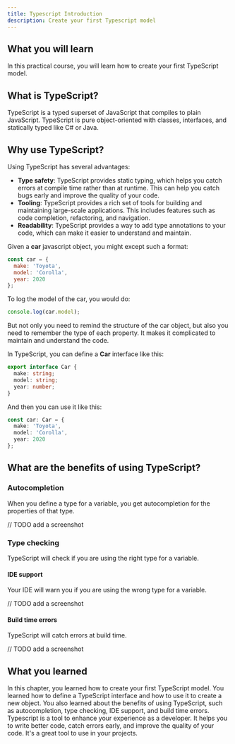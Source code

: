 ```yaml
---
title: Typescript Introduction
description: Create your first Typescript model
---
```


## What you will learn

In this practical course, you will learn how to create your first TypeScript model.

## What is TypeScript?

TypeScript is a typed superset of JavaScript that compiles to plain JavaScript. TypeScript is pure object-oriented with classes, interfaces, and statically typed like C# or Java.

## Why use TypeScript?

Using TypeScript has several advantages:

- **Type safety**: TypeScript provides static typing, which helps you catch errors at compile time rather than at runtime. This can help you catch bugs early and improve the quality of your code.
- **Tooling**: TypeScript provides a rich set of tools for building and maintaining large-scale applications. This includes features such as code completion, refactoring, and navigation.
- **Readability**: TypeScript provides a way to add type annotations to your code, which can make it easier to understand and maintain.

Given a **car** javascript object, you might except such a format:

```javascript
const car = {
  make: 'Toyota',
  model: 'Corolla',
  year: 2020
};
```

To log the model of the car, you would do:

```javascript
console.log(car.model);
```

But not only you need to remind the structure of the car object, but also you need to remember the type of each property.
It makes it complicated to maintain and understand the code.

In TypeScript, you can define a **Car** interface like this:

```typescript
export interface Car {
  make: string;
  model: string;
  year: number;
}
```

And then you can use it like this:

```typescript
const car: Car = {
  make: 'Toyota',
  model: 'Corolla',
  year: 2020
};
```

## What are the benefits of using TypeScript?

### Autocompletion

When you define a type for a variable, you get autocompletion for the properties of that type.

// TODO add a screenshot

### Type checking

TypeScript will check if you are using the right type for a variable.

#### IDE support

Your IDE will warn you if you are using the wrong type for a variable.

// TODO add a screenshot

#### Build time errors

TypeScript will catch errors at build time.

// TODO add a screenshot

## What you learned

In this chapter, you learned how to create your first TypeScript model. You learned how to define a TypeScript interface and how to use it to create a new object. You also learned about the benefits of using TypeScript, such as autocompletion, type checking, IDE support, and build time errors.
Typescript is a tool to enhance your experience as a developer. It helps you to write better code, catch errors early, and improve the quality of your code. It's a great tool to use in your projects.
